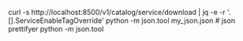 curl -s http://localhost:8500/v1/catalog/service/download | jq  -e -r '.[].ServiceEnableTagOverride'
python -m json.tool my_json.json # json prettifyer
python -m json.tool
